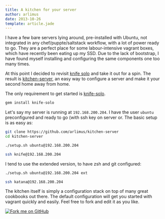 ```yaml
---
title: A kitchen for your server
author: arlimus
date: 2013-10-26
template: article.jade
---
```


I have a few bare servers lying around, pre-installed with Ubuntu, not integrated in any chef/puppte/saltstack workflow, with a lot of power ready to go. They are a perfect place for some labour-intensive vagrant boxes, which have recently been eating up my SSD. Due to the lack of bootstrap, I have found myself installing and configuring the same components one too many times.

At this point I decided to revisit [knife solo](https://github.com/matschaffer/knife-solo) and take it out for a spin.<span class="more"></span> The result is [kitchen-server](https://github.com/arlimus/kitchen-server), an easy way to configure a server and make it your second home away from home.

The only requirement to get started is [knife-solo](https://github.com/matschaffer/knife-solo).

```bash
gem install knife-solo
```

Let's say my server is running at `192.168.200.204`. I have the user `ubuntu` preconfigured and ready to go (with ssh key on server or. The basic setup is as easy as:

```bash
git clone https://github.com/arlimus/kitchen-server
cd kitchen-server

./setup.sh ubuntu@192.168.200.204

ssh knife@192.168.200.204
```

I tend to use the extended version, to have zsh and git configured:

```bash
./setup.sh ubuntu@192.168.200.204 ext

ssh katana@192.168.200.204
```

The kitchen itself is simply a configuration stack on top of many great cookbooks out there. The default configuration will get you started with vagrant quickly and easily. Feel free to fork and edit it as you like.

<a href="https://github.com/arlimus/kitchen-server"><img id="fork-me-ribbon" src="https://s3.amazonaws.com/github/ribbons/forkme_right_darkblue_121621.png" alt="Fork me on GitHub"></a>
